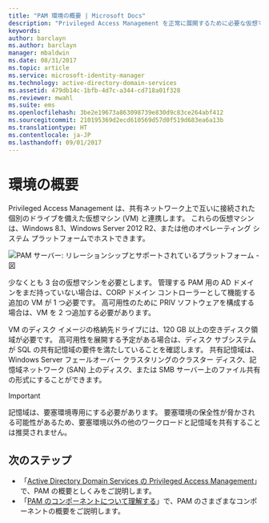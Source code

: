 ```yaml
---
title: "PAM 環境の概要 | Microsoft Docs"
description: "Privileged Access Management を正常に展開するために必要な仮想マシンの数と構成を確認する"
keywords: 
author: barclayn
ms.author: barclayn
manager: mbaldwin
ms.date: 08/31/2017
ms.topic: article
ms.service: microsoft-identity-manager
ms.technology: active-directory-domain-services
ms.assetid: 479db14c-1bfb-4d7c-a344-cd718a01f328
ms.reviewer: mwahl
ms.suite: ems
ms.openlocfilehash: 3be2e19673a863098739e830d9c83ce264abf412
ms.sourcegitcommit: 210195369d2ecd610569d57d0f519d683ea6a13b
ms.translationtype: HT
ms.contentlocale: ja-JP
ms.lasthandoff: 09/01/2017
---
```

# <a name="environment-overview"></a>環境の概要

Privileged Access Management は、共有ネットワーク上で互いに接続された個別のドライブを備えた仮想マシン (VM) と連携します。 これらの仮想マシンは、Windows 8.1、Windows Server 2012 R2、または他のオペレーティング システム プラットフォームでホストできます。

![PAM サーバー: リレーションシップとサポートされているプラットフォーム - 図](media/pam-test-lab-architecture.png)

少なくとも 3 台の仮想マシンを必要とします。  管理する PAM 用の AD ドメインをまだ持っていない場合は、CORP ドメイン コントローラーとして機能する追加の VM が 1 つ必要です。  高可用性のために PRIV ソフトウェアを構成する場合は、VM を 2 つ追加する必要があります。

VM のディスク イメージの格納先ドライブには、120 GB 以上の空きディスク領域が必要です。  高可用性を展開する予定がある場合は、ディスク サブシステムが SQL の共有記憶域の要件を満たしていることを確認します。  共有記憶域は、Windows Server フェールオーバー クラスタリングのクラスター ディスク、記憶域ネットワーク (SAN) 上のディスク、または SMB サーバー上のファイル共有の形式にすることができます。

>[!IMPORTANT]
記憶域は、要塞環境専用にする必要があります。 要塞環境の保全性が脅かされる可能性があるため、要塞環境以外の他のワークロードと記憶域を共有することは推奨されません。

## <a name="next-steps"></a>次のステップ

- 「[Active Directory Domain Services の Privileged Access Management](privileged-identity-management-for-active-directory-domain-services.md)」で、PAM の概要としくみをご説明します。
- 「[PAM のコンポーネントについて理解する](principles-of-operation.md)」で、PAM のさまざまなコンポーネントの概要をご説明します。